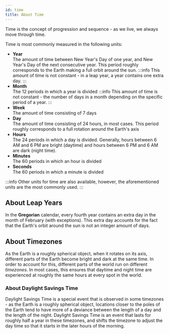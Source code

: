 ```yaml
---
id: time
title: About Time
---
```


Time is the concept of progression and sequence - as we live, we always move through time.

Time is most commonly measured in the following units:

- **Year**<br />
The amount of time between New Year's Day of one year, and New Year's Day of the next consecutive year. This period roughly corresponds to the Earth making a full orbit around the sun.
:::info
This amount of time is not constant - in a leap year, a year contains one extra day.
:::
- **Month**<br />
The 12 periods in which a year is divided
:::info
This amount of time is not constant - the number of days in a month depending on the specific period of a year.
:::
- **Week**<br />
The amount of time consisting of 7 days
- **Day**<br />
The amount of time consisting of 24 hours, in most cases. This period roughly corresponds to a full rotation around the Earth's axis
- **Hours**<br />
The 24 periods in which a day is divided. Generally, hours between 6 AM and 6 PM are bright (daytime) and hours between 6 PM and 6 AM are dark (night time).
- **Minutes**<br />
The 60 periods in which an hour is divided
- **Seconds**<br />
The 60 periods in which a minute is divided

:::info
Other units for time are also available, however, the aforementioned units are the most commonly used.
:::

## About Leap Years

In the **Gregorian** calendar, every fourth year contains an extra day in the month of February (with exceptions). This extra day accounts for the fact that the Earth's orbit around the sun is not an integer amount of days.

## About Timezones

As the Earth is a roughly spherical object, when it rotates on its axis, different parts of the Earth become bright and dark at the same time. In order to account for this, different parts of the world run on different *timezones*. In most cases, this ensures that daytime and night time are experienced at roughly the same hours at every spot in the world.

### About Daylight Savings Time

Daylight Savings Time is a special event that is observed in some timezones - as the Earth is a roughly spherical object, locations closer to the poles of the Earth tend to have more of a deviance between the length of a day and the length of the night. Daylight Savings Time is an event that lasts for roughly half a year in these timezones, and shifts the timezone to adjust the day time so that it starts in the later hours of the morning.